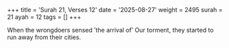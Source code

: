 +++
title = 'Surah 21, Verses 12'
date = '2025-08-27'
weight = 2495
surah = 21
ayah = 12
tags = []
+++

When the wrongdoers sensed ˹the arrival of˺ Our torment, they started to run away from their cities.